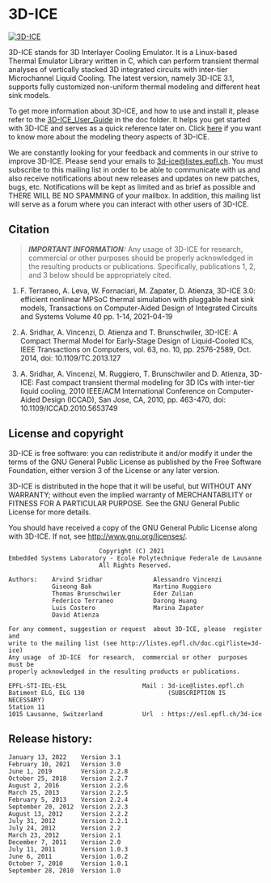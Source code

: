 # 3D-ICE

[![3D-ICE](https://www.epfl.ch/labs/esl/wp-content/uploads/2018/12/3d_ice.bmp)](https://esl.epfl.ch/3d-ice)


3D-ICE stands for 3D Interlayer Cooling Emulator. It is a Linux-based Thermal Emulator Library written in C, which can perform transient thermal analyses of vertically stacked 3D integrated circuits with inter-tier Microchannel Liquid Cooling. The latest version, namely 3D-ICE 3.1, supports fully customized non-uniform thermal modeling and different heat sink models.

To get more information about 3D-ICE, and how to use and install it, please refer to the [3D-ICE_User_Guide](doc/3D-ICE-User_Guide.pdf) in the doc folder. It helps you get started with 3D-ICE and serves as a quick reference later on. Click [here](https://www.epfl.ch/labs/esl/research/open-source-tools/3d-ice/3d-ice-documentation/) if you want to know more about the modeling theory aspects of 3D-ICE.

We are constantly looking for your feedback and comments in our strive to improve 3D-ICE. Please send your emails to 3d-ice@listes.epfl.ch. You must subscribe to this mailing list in order to be able to communicate with us and also receive notifications about new releases and updates on new patches, bugs, etc. Notifications will be kept as limited and as brief as possible and THERE WILL BE NO SPAMMING of your mailbox. In addition, this mailing list will serve as a forum where you can interact with other users of 3D-ICE.

## Citation
> ***IMPORTANT INFORMATION:*** Any usage of 3D-ICE for research, commercial or other purposes should be properly acknowledged in the resulting products or publications. Specifically, publications 1, 2, and 3 below should be appropriately cited.

1. F. Terraneo, A. Leva, W. Fornaciari, M. Zapater, D. Atienza, 3D-ICE 3.0: efficient nonlinear MPSoC thermal simulation with pluggable heat sink models, Transactions on Computer-Aided Design of Integrated Circuits and Systems Volume 40 pp. 1-14, 2021-04-19

2. A. Sridhar, A. Vincenzi, D. Atienza and T. Brunschwiler, 3D-ICE: A Compact Thermal Model for Early-Stage Design of Liquid-Cooled ICs, IEEE Transactions on Computers, vol. 63, no. 10, pp. 2576-2589, Oct. 2014, doi: 10.1109/TC.2013.127

3. A. Sridhar, A. Vincenzi, M. Ruggiero, T. Brunschwiler and D. Atienza, 3D-ICE: Fast compact transient thermal modeling for 3D ICs with inter-tier liquid cooling, 2010 IEEE/ACM International Conference on Computer-Aided Design (ICCAD), San Jose, CA, 2010, pp. 463-470, doi: 10.1109/ICCAD.2010.5653749

## License and copyright                         
                                                                             
3D-ICE is free software: you can redistribute it and/or modify it under the terms of the GNU General Public License as published by the Free Software Foundation, either version 3 of the License or any later version.                                  
                                       
3D-ICE is distributed in the hope that it will be useful, but WITHOUT ANY WARRANTY; without even the implied warranty of MERCHANTABILITY or FITNESS FOR A PARTICULAR PURPOSE. See the GNU General Public License for more details.                                                       
                                                                             
You should have received a copy of the GNU General Public License along with 3D-ICE. If not, see <http://www.gnu.org/licenses/>.               
                                                                             
                             Copyright (C) 2021                             
    Embedded Systems Laboratory - Ecole Polytechnique Federale de Lausanne   
                             All Rights Reserved.                            
                                                                             
    Authors:    Arvind Sridhar              Alessandro Vincenzi                   
                Giseong Bak                 Martino Ruggiero                      
                Thomas Brunschwiler         Eder Zulian                           
                Federico Terraneo           Darong Huang                          
                Luis Costero                Marina Zapater                        
                David Atienza                                                     
                                                                             
    For any comment, suggestion or request  about 3D-ICE, please  register and 
    write to the mailing list (see http://listes.epfl.ch/doc.cgi?liste=3d-ice) 
    Any usage  of 3D-ICE  for research,  commercial or other  purposes must be 
    properly acknowledged in the resulting products or publications.           
                                                                                
    EPFL-STI-IEL-ESL                     Mail : 3d-ice@listes.epfl.ch          
    Batiment ELG, ELG 130                       (SUBSCRIPTION IS NECESSARY)    
    Station 11                                                                 
    1015 Lausanne, Switzerland           Url  : https://esl.epfl.ch/3d-ice      
    

 


## Release history:

    January 13, 2022    Version 3.1
    February 10, 2021   Version 3.0
    June 1, 2019        Version 2.2.8
    October 25, 2018    Version 2.2.7
    August 2, 2016      Version 2.2.6
    March 25, 2013      Varsion 2.2.5
    February 5, 2013    Version 2.2.4
    September 20, 2012  Version 2.2.3
    August 13, 2012     Version 2.2.2
    July 31, 2012       Version 2.2.1
    July 24, 2012       Version 2.2
    March 23, 2012      Version 2.1
    December 7, 2011    Version 2.0
    July 11, 2011       Version 1.0.3
    June 6, 2011        Version 1.0.2
    October 7, 2010     Version 1.0.1
    September 28, 2010  Version 1.0

